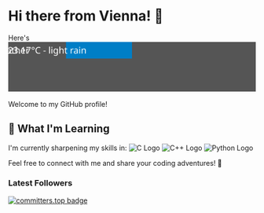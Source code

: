 # Hi there from Vienna! 👋 

Here's [![vienna](https://raw.githubusercontent.com/hu8813/hu8813/main/weather_badge.svg)](https://playing-with-fastapi.vercel.app/weather/vienna)


Welcome to my GitHub profile!

## 🌱 What I'm Learning

I'm currently sharpening my skills in: ![C Logo](https://img.shields.io/badge/-C-000000?style=flat-square&logo=C&logoColor=white) ![C++ Logo](https://img.shields.io/badge/-C++-000000?style=flat-square&logo=C%2B%2B&logoColor=white) ![Python Logo](https://img.shields.io/badge/-Python-008000?style=flat-square&logo=Python&logoColor=white) 

Feel free to connect with me and share your coding adventures! 🚀


### Latest Followers

<!-- FOLLOWERS:START -->
<!-- FOLLOWERS:END -->





[![committers.top badge](https://user-badge.committers.top/austria/hu8813.svg)](https://user-badge.committers.top/austria/hu8813)

